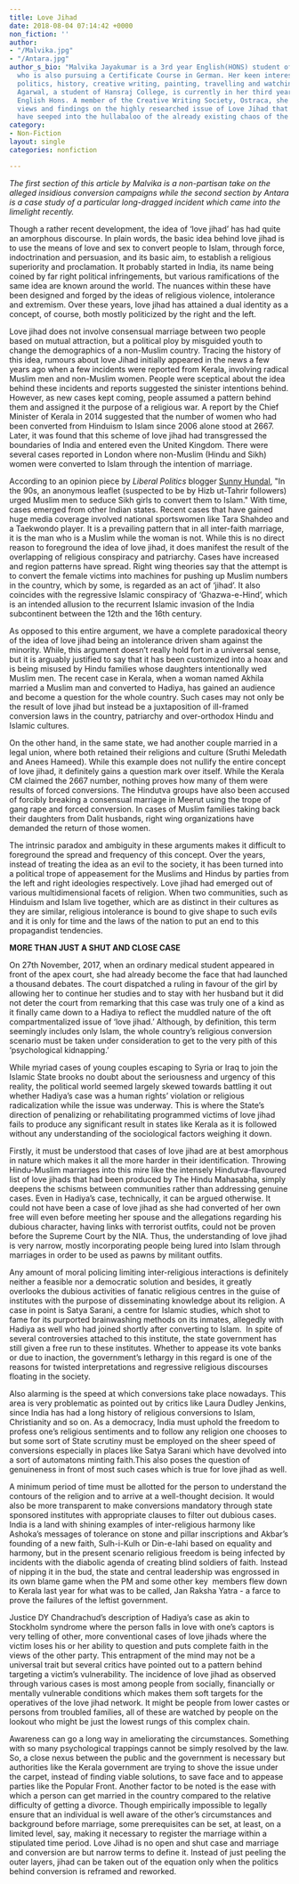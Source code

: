 ```yaml
---
title: Love Jihad
date: 2018-08-04 07:14:42 +0000
non_fiction: ''
author:
- "/Malvika.jpg"
- "/Antara.jpg"
author_s_bio: "Malvika Jayakumar is a 3rd year English(HONS) student of Hansraj College
  who is also pursuing a Certificate Course in German. Her keen interests include
  politics, history, creative writing, painting, travelling and watching movies.\n\n\nAntara
  Agarwal, a student of Hansraj College, is currently in her third year of pursuing
  English Hons. A member of the Creative Writing Society, Ostraca, she pens down her
  views and findings on the highly researched issue of Love Jihad that is said to
  have seeped into the hullabaloo of the already existing chaos of the county. "
category:
- Non-Fiction
layout: single
categories: nonfiction

---
```

_The first section of this article by Malvika is a non-partisan take on the alleged insidious conversion campaigns while the second section by Antara is a case study of a particular long-dragged incident which came into the limelight recently._

Though a rather recent development, the idea of ‘love jihad’ has had quite an amorphous discourse. In plain words, the basic idea behind love jihad is to use the means of love and sex to convert people to Islam, through force, indoctrination and persuasion, and its basic aim, to establish a religious superiority and proclamation. It probably started in India, its name being coined by far right political infringements, but various ramifications of the same idea are known around the world. The nuances within these have been designed and forged by the ideas of religious violence, intolerance and extremism. Over these years, love jihad has attained a dual identity as a concept, of course, both mostly politicized by the right and the left.

Love jihad does not involve consensual marriage between two people based on mutual attraction, but a political ploy by misguided youth to change the demographics of a non-Muslim country. Tracing the history of this idea, rumours about love Jihad initially appeared in the news a few years ago when a few incidents were reported from Kerala, involving radical Muslim men and non-Muslim women. People were sceptical about the idea behind these incidents and reports suggested the sinister intentions behind. However, as new cases kept coming, people assumed a pattern behind them and assigned it the purpose of a religious war. A report by the Chief Minister of Kerala in 2014 suggested that the number of women who had been converted from Hinduism to Islam since 2006 alone stood at 2667. Later, it was found that this scheme of love jihad had transgressed the boundaries of India and entered even the United Kingdom. There were several cases reported in London where non-Muslim (Hindu and Sikh) women were converted to Islam through the intention of marriage.

According to an opinion piece by _Liberal Politics_ blogger [Sunny Hundal](https://en.wikipedia.org/wiki/Sunny_Hundal), "In the 90s, an anonymous leaflet (suspected to be by Hizb ut-Tahrir followers) urged Muslim men to seduce Sikh girls to convert them to Islam." With time, cases emerged from other Indian states. Recent cases that have gained huge media coverage involved national sportswomen like Tara Shahdeo and a Taekwondo player. It is a prevailing pattern that in all inter-faith marriage, it is the man who is a Muslim while the woman is not. While this is no direct reason to foreground the idea of love jihad, it does manifest the result of the overlapping of religious conspiracy and patriarchy. Cases have increased and region patterns have spread. Right wing theories say that the attempt is to convert the female victims into machines for pushing up Muslim numbers in the country, which by some, is regarded as an act of ‘jihad’. It also coincides with the regressive Islamic conspiracy of ‘Ghazwa-e-Hind’, which is an intended allusion to the recurrent Islamic invasion of the India subcontinent between the 12th and the 16th century.

As opposed to this entire argument, we have a complete paradoxical theory of the idea of love jihad being an intolerance driven sham against the minority. While, this argument doesn’t really hold fort in a universal sense, but it is arguably justified to say that it has been customized into a hoax and is being misused by Hindu families whose daughters intentionally wed Muslim men. The recent case in Kerala, when a woman named Akhila married a Muslim man and converted to Hadiya, has gained an audience and become a question for the whole country. Such cases may not only be the result of love jihad but instead be a juxtaposition of ill-framed conversion laws in the country, patriarchy and over-orthodox Hindu and Islamic cultures.

On the other hand, in the same state, we had another couple married in a legal union, where both retained their religions and culture (Sruthi Meledath and Anees Hameed). While this example does not nullify the entire concept of love jihad, it definitely gains a question mark over itself. While the Kerala CM claimed the 2667 number, nothing proves how many of them were results of forced conversions. The Hindutva groups have also been accused of forcibly breaking a consensual marriage in Meerut using the trope of gang rape and forced conversion. In cases of Muslim families taking back their daughters from Dalit husbands, right wing organizations have demanded the return of those women.

The intrinsic paradox and ambiguity in these arguments makes it difficult to foreground the spread and frequency of this concept. Over the years, instead of treating the idea as an evil to the society, it has been turned into a political trope of appeasement for the Muslims and Hindus by parties from the left and right ideologies respectively. Love jihad had emerged out of various multidimensional facets of religion. When two communities, such as Hinduism and Islam live together, which are as distinct in their cultures as they are similar, religious intolerance is bound to give shape to such evils and it is only for time and the laws of the nation to put an end to this propagandist tendencies.

**MORE THAN JUST A SHUT AND CLOSE CASE**

On 27th November, 2017, when an ordinary medical student appeared in front of the apex court, she had already become the face that had launched a thousand debates. The court dispatched a ruling in favour of the girl by allowing her to continue her studies and to stay with her husband but it did not deter the court from remarking that this case was truly one of a kind as it finally came down to a Hadiya to reflect the muddled nature of the oft compartmentalized issue of ‘love jihad.’ Although, by definition, this term seemingly includes only Islam, the whole country’s religious conversion scenario must be taken under consideration to get to the very pith of this ‘psychological kidnapping.’

While myriad cases of young couples escaping to Syria or Iraq to join the Islamic State brooks no doubt about the seriousness and urgency of this reality, the political world seemed largely skewed towards battling it out whether Hadiya’s case was a human rights’ violation or religious radicalization while the issue was underway. This is where the State’s direction of penalizing or rehabilitating programmed victims of love jihad fails to produce any significant result in states like Kerala as it is followed without any understanding of the sociological factors weighing it down.

Firstly, it must be understood that cases of love jihad are at best amorphous in nature which makes it all the more harder in their identification. Throwing Hindu-Muslim marriages into this mire like the intensely Hindutva-flavoured list of love jihads that had been produced by The Hindu Mahasabha, simply deepens the schisms between communities rather than addressing genuine cases. Even in Hadiya’s case, technically, it can be argued otherwise. It could not have been a case of love jihad as she had converted of her own free will even before meeting her spouse and the allegations regarding his dubious character, having links with terrorist outfits, could not be proven before the Supreme Court by the NIA. Thus, the understanding of love jihad is very narrow, mostly incorporating people being lured into Islam through marriages in order to be used as pawns by militant outfits.

Any amount of moral policing limiting inter-religious interactions is definitely neither a feasible nor a democratic solution and besides, it greatly overlooks the dubious activities of fanatic religious centres in the guise of institutes with the purpose of disseminating knowledge about its religion. A case in point is Satya Sarani, a centre for Islamic studies, which shot to fame for its purported brainwashing methods on its inmates, allegedly with Hadiya as well who had joined shortly after converting to Islam.  In spite of several controversies attached to this institute, the state government has still given a free run to these institutes. Whether to appease its vote banks or due to inaction, the government’s lethargy in this regard is one of the reasons for twisted interpretations and regressive religious discourses floating in the society.

Also alarming is the speed at which conversions take place nowadays. This area is very problematic as pointed out by critics like Laura Dudley Jenkins, since India has had a long history of religious conversions to Islam, Christianity and so on. As a democracy, India must uphold the freedom to profess one’s religious sentiments and to follow any religion one chooses to but some sort of State scrutiny must be employed on the sheer speed of conversions especially in places like Satya Sarani which have devolved into a sort of automatons minting faith.This also poses the question of genuineness in front of most such cases which is true for love jihad as well.

A minimum period of time must be allotted for the person to understand the contours of the religion and to arrive at a well-thought decision. It would also be more transparent to make conversions mandatory through state sponsored institutes with appropriate clauses to filter out dubious cases. India is a land with shining examples of inter-religious harmony like Ashoka’s messages of tolerance on stone and pillar inscriptions and Akbar’s founding of a new faith, Sulh-i-Kulh or Din-e-lahi based on equality and harmony, but in the present scenario religious freedom is being infected by incidents with the diabolic agenda of creating blind soldiers of faith. Instead of nipping it in the bud, the state and central leadership was engrossed in its own blame game when the PM and some other key  members flew down to Kerala last year for what was to be called, Jan Raksha Yatra - a farce to prove the failures of the leftist government.

Justice DY Chandrachud’s description of Hadiya’s case as akin to Stockholm syndrome where the person falls in love with one’s captors is very telling of other, more conventional cases of love jihads where the victim loses his or her ability to question and puts complete faith in the views of the other party. This entrapment of the mind may not be a universal trait but several critics have pointed out to a pattern behind targeting a victim’s vulnerability. The incidence of love jihad as observed through various cases is most among people from socially, financially or mentally vulnerable conditions which makes them soft targets for the operatives of the love jihad network. It might be people from lower castes or persons from troubled families, all of these are watched by people on the lookout who might be just the lowest rungs of this complex chain.

Awareness can go a long way in ameliorating the circumstances. Something with so many psychological trappings cannot be simply resolved by the law. So, a close nexus between the public and the government is necessary but authorities like the Kerala government are trying to shove the issue under the carpet, instead of finding viable solutions, to save face and to appease parties like the Popular Front. Another factor to be noted is the ease with which a person can get married in the country compared to the relative difficulty of getting a divorce. Though empirically impossible to legally ensure that an individual is well aware of the other’s circumstances and background before marriage, some prerequisites can be set, at least, on a limited level, say, making it necessary to register the marriage within a stipulated time period. Love Jihad is no open and shut case and marriage and conversion are but narrow terms to define it. Instead of just peeling the outer layers, jihad can be taken out of the equation only when the politics behind conversion is reframed and reworked.